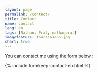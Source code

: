 ```yaml
---
layout: page
permalink: /contact/
title: Contact
name: contact
lang: en
tags: [Nathan, Prat, nathanprat]
imagefeature: fourseasons.jpg
chart: true
---
```


You can contact me using the form below :

{% include formkeep-contact-en.html %}
